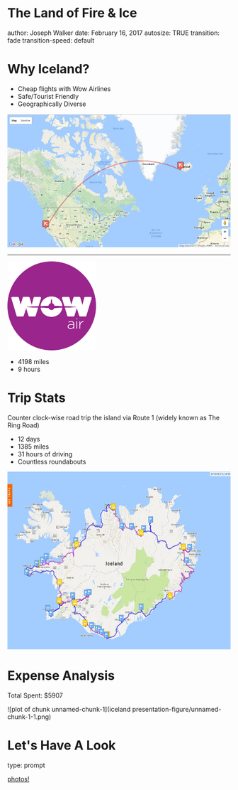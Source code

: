 The Land of Fire & Ice
========================================================
author: Joseph Walker
date: February 16, 2017
autosize: TRUE
transition: fade
transition-speed: default

Why Iceland?
========================================================
* Cheap flights with Wow Airlines
* Safe/Tourist Friendly
* Geographically Diverse

<img src="flight map.jpg" alt="flight map" style="width: 1200px; height: 300px"/>

***
<img src="wow_air.jpg" alt="profile" style="width: 200px;"/>

* 4198 miles
* 9 hours

Trip Stats
===
 Counter clock-wise road trip the island via Route 1 (widely known as The Ring Road)
* 12 days 
* 1385 miles
* 31 hours of driving
* Countless roundabouts
<img src="Roadtrip_Map.jpg" alt="Roadtrip Map" style="width: 1000px; height: 400px;"/>

Expense Analysis
===

Total Spent: $5907

![plot of chunk unnamed-chunk-1](iceland presentation-figure/unnamed-chunk-1-1.png)

Let's Have A Look
===
type: prompt

[photos!](https://goo.gl/photos/A8JzxR58cEMPXU2d9)

